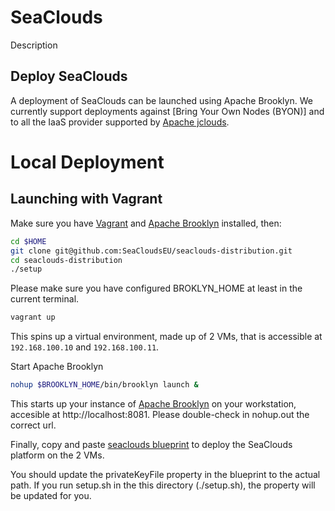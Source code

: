 # SeaClouds

Description

## Deploy SeaClouds
A deployment of SeaClouds can be launched using Apache Brooklyn. We currently support deployments against [Bring Your Own Nodes (BYON)] and to all the IaaS provider supported by [Apache jclouds](http://jclouds.org).

# Local Deployment

## Launching with Vagrant

Make sure you have [Vagrant](https://www.vagrantup.com/) and [Apache Brooklyn](https://brooklyn.incubator.apache.org/download/index.html) installed, then:

```bash
cd $HOME
git clone git@github.com:SeaCloudsEU/seaclouds-distribution.git
cd seaclouds-distribution
./setup
```
Please make sure you have configured BROKLYN_HOME at least in the current terminal.

```bash
vagrant up
```
This spins up a virtual environment, made up of 2 VMs, that is accessible at `192.168.100.10` and `192.168.100.11`.

Start Apache Brooklyn
```bash
nohup $BROOKLYN_HOME/bin/brooklyn launch &
```
This starts up your instance of [Apache Brooklyn](http://brooklyn.io) on your workstation, accesible at http://localhost:8081. 
Please double-check in nohup.out the correct url.

Finally, copy and paste [seaclouds blueprint](seaclouds.yaml) to deploy the SeaClouds platform on the 2 VMs.

You should update the privateKeyFile property in the blueprint to the actual path. If you run setup.sh in the this directory (./setup.sh), the property will be updated for you.
